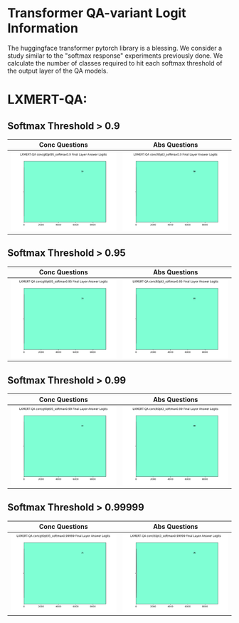 # Transformer QA-variant Logit Information
The huggingface transformer pytorch library is a blessing. We consider a study similar to the "softmax response" experiments previously done. We calculate the number of classes required to hit each softmax threshold of the output layer of the QA models.

# LXMERT-QA:
## Softmax Threshold > 0.9
Conc Questions|Abs Questions
-|-
![pending](lxmertconcgt0pt95_softmax0.9.png)|![pending](lxmertconclt0pt3_softmax0.9.png)

## Softmax Threshold > 0.95
Conc Questions|Abs Questions
-|-
![pending](lxmertconcgt0pt95_softmax0.95.png)|![pending](lxmertconclt0pt3_softmax0.95.png)

## Softmax Threshold > 0.99
Conc Questions|Abs Questions
-|-
![pending](lxmertconcgt0pt95_softmax0.99.png)|![pending](lxmertconclt0pt3_softmax0.99.png)

## Softmax Threshold > 0.99999
Conc Questions|Abs Questions
-|-
![pending](lxmertconcgt0pt95_softmax0.99999.png)|![pending](lxmertconclt0pt3_softmax0.99999.png)
